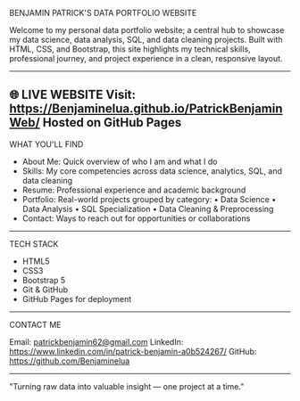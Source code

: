 BENJAMIN PATRICK'S DATA PORTFOLIO WEBSITE

Welcome to my personal data portfolio website; a central hub to showcase my data science, data analysis, SQL, and data cleaning projects. Built with HTML, CSS, and Bootstrap, this site highlights my technical skills, professional journey, and project experience in a clean, responsive layout.

-------------------------------------------
🌐 LIVE WEBSITE
Visit: https://Benjaminelua.github.io/PatrickBenjaminWeb/
Hosted on GitHub Pages
-------------------------------------------

WHAT YOU'LL FIND

- About Me: Quick overview of who I am and what I do
- Skills: My core competencies across data science, analytics, SQL, and data cleaning
- Resume: Professional experience and academic background
- Portfolio: Real-world projects grouped by category:
    • Data Science
    • Data Analysis
    • SQL Specialization
    • Data Cleaning & Preprocessing
- Contact: Ways to reach out for opportunities or collaborations

-------------------------------------------
TECH STACK

- HTML5
- CSS3
- Bootstrap 5
- Git & GitHub
- GitHub Pages for deployment

-------------------------------------------
CONTACT ME

Email: patrickbenjamin62@gmail.com
LinkedIn: https://www.linkedin.com/in/patrick-benjamin-a0b524267/
GitHub: https://github.com/Benjaminelua

-------------------------------------------
"Turning raw data into valuable insight — one project at a time."

